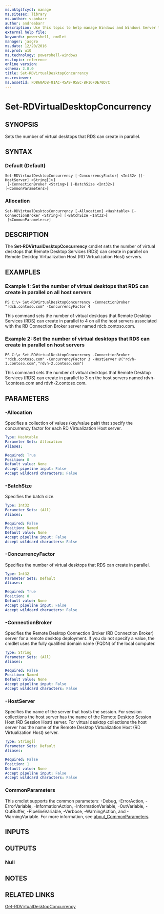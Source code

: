 ```yaml
---
ms.mktglfcycl: manage
ms.sitesec: library
ms.author: v-anbarr
author: andreabarr
description: Use this topic to help manage Windows and Windows Server technologies with Windows PowerShell.
external help file: 
keywords: powershell, cmdlet
manager: jasgro
ms.date: 12/20/2016
ms.prod: w10
ms.technology: powershell-windows
ms.topic: reference
online version: 
schema: 2.0.0
title: Set-RDVirtualDesktopConcurrency
ms.reviewer:
ms.assetid: FD860ADB-81AC-45A9-95EC-BF16FDE70D7C
---
```


# Set-RDVirtualDesktopConcurrency

## SYNOPSIS
Sets the number of virtual desktops that RDS can create in parallel.

## SYNTAX

### Default (Default)
```
Set-RDVirtualDesktopConcurrency [-ConcurrencyFactor] <Int32> [[-HostServer] <String[]>]
 [-ConnectionBroker <String>] [-BatchSize <Int32>] [<CommonParameters>]
```

### Allocation
```
Set-RDVirtualDesktopConcurrency [-Allocation] <Hashtable> [-ConnectionBroker <String>] [-BatchSize <Int32>]
 [<CommonParameters>]
```

## DESCRIPTION
The **Set-RDVirtualDesktopConcurrency** cmdlet sets the number of virtual desktops that Remote Desktop Services (RDS) can create in parallel on Remote Desktop Virtualization Host (RD Virtualization Host) servers.

## EXAMPLES

### Example 1: Set the number of virtual desktops that RDS can create in parallel on all host servers
```
PS C:\> Set-RDVirtualDesktopConcurrency -ConnectionBroker "rdcb.contoso.com" -ConcurrencyFactor 4
```

This command sets the number of virtual desktops that Remote Desktop Services (RDS) can create in parallel to 4 on all the host servers associated with the RD Connection Broker server named rdcb.contoso.com.

### Example 2: Set the number of virtual desktops that RDS can create in parallel on host servers
```
PS C:\> Set-RDVirtualDesktopConcurrency -ConnectionBroker "rdcb.contoso.com" -ConcurrencyFactor 3 -HostServer @("rdvh-1.contoso.com","rdvh-2.contoso.com")
```

This command sets the number of virtual desktops that Remote Desktop Services (RDS) can create in parallel to 3 on the host servers named rdvh-1.contoso.com and rdvh-2.contoso.com.

## PARAMETERS

### -Allocation
Specifies a collection of values (key/value pair) that specify the concurrency factor for each RD Virtualization Host server.

```yaml
Type: Hashtable
Parameter Sets: Allocation
Aliases: 

Required: True
Position: 0
Default value: None
Accept pipeline input: False
Accept wildcard characters: False
```

### -BatchSize
Specifies the batch size.

```yaml
Type: Int32
Parameter Sets: (All)
Aliases: 

Required: False
Position: Named
Default value: None
Accept pipeline input: False
Accept wildcard characters: False
```

### -ConcurrencyFactor
Specifies the number of virtual desktops that RDS can create in parallel.

```yaml
Type: Int32
Parameter Sets: Default
Aliases: 

Required: True
Position: 0
Default value: None
Accept pipeline input: False
Accept wildcard characters: False
```

### -ConnectionBroker
Specifies the Remote Desktop Connection Broker (RD Connection Broker) server for a remote desktop deployment.
If you do not specify a value, the cmdlet uses the fully qualified domain name (FQDN) of the local computer.

```yaml
Type: String
Parameter Sets: (All)
Aliases: 

Required: False
Position: Named
Default value: None
Accept pipeline input: False
Accept wildcard characters: False
```

### -HostServer
Specifies the name of the server that hosts the session.
For session collections the host server has the name of the Remote Desktop Session Host (RD Session Host) server.
For virtual desktop collections the host server has the name of the Remote Desktop Virtualization Host (RD Virtualization Host) server.

```yaml
Type: String[]
Parameter Sets: Default
Aliases: 

Required: False
Position: 1
Default value: None
Accept pipeline input: False
Accept wildcard characters: False
```

### CommonParameters
This cmdlet supports the common parameters: -Debug, -ErrorAction, -ErrorVariable, -InformationAction, -InformationVariable, -OutVariable, -OutBuffer, -PipelineVariable, -Verbose, -WarningAction, and -WarningVariable. For more information, see [about_CommonParameters](http://go.microsoft.com/fwlink/?LinkID=113216).

## INPUTS

## OUTPUTS

### Null

## NOTES

## RELATED LINKS

[Get-RDVirtualDesktopConcurrency](./Get-RDVirtualDesktopConcurrency.md)

